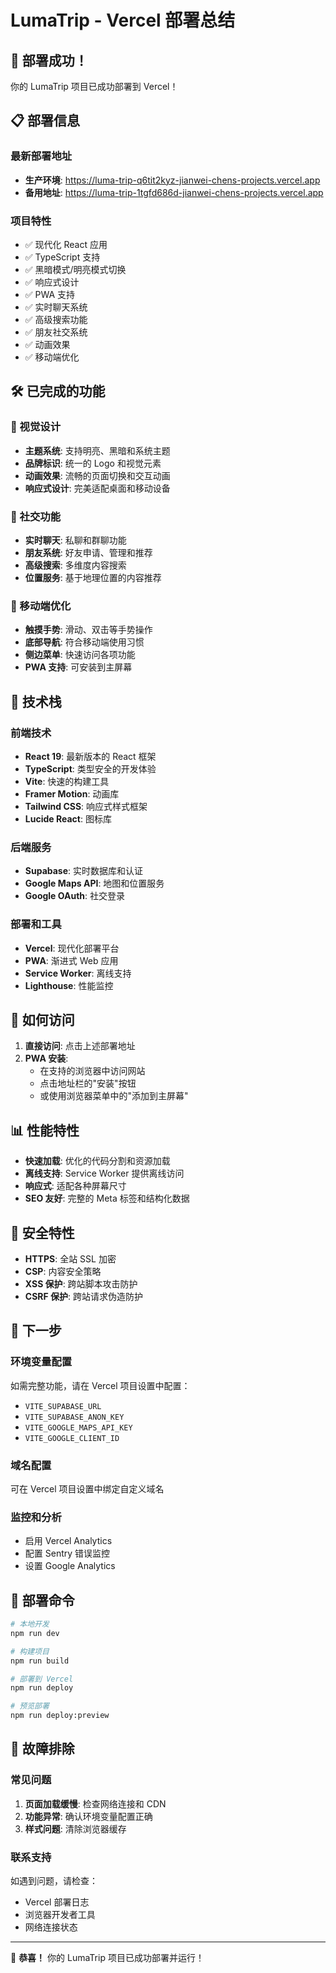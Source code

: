 # LumaTrip - Vercel 部署总结

## 🎉 部署成功！

你的 LumaTrip 项目已成功部署到 Vercel！

## 📋 部署信息

### 最新部署地址
- **生产环境**: https://luma-trip-q6tit2kyz-jianwei-chens-projects.vercel.app
- **备用地址**: https://luma-trip-1tgfd686d-jianwei-chens-projects.vercel.app

### 项目特性
- ✅ 现代化 React 应用
- ✅ TypeScript 支持
- ✅ 黑暗模式/明亮模式切换
- ✅ 响应式设计
- ✅ PWA 支持
- ✅ 实时聊天系统
- ✅ 高级搜索功能
- ✅ 朋友社交系统
- ✅ 动画效果
- ✅ 移动端优化

## 🛠️ 已完成的功能

### 🎨 视觉设计
- **主题系统**: 支持明亮、黑暗和系统主题
- **品牌标识**: 统一的 Logo 和视觉元素
- **动画效果**: 流畅的页面切换和交互动画
- **响应式设计**: 完美适配桌面和移动设备

### 💬 社交功能
- **实时聊天**: 私聊和群聊功能
- **朋友系统**: 好友申请、管理和推荐
- **高级搜索**: 多维度内容搜索
- **位置服务**: 基于地理位置的内容推荐

### 📱 移动端优化
- **触摸手势**: 滑动、双击等手势操作
- **底部导航**: 符合移动端使用习惯
- **侧边菜单**: 快速访问各项功能
- **PWA 支持**: 可安装到主屏幕

## 🔧 技术栈

### 前端技术
- **React 19**: 最新版本的 React 框架
- **TypeScript**: 类型安全的开发体验
- **Vite**: 快速的构建工具
- **Framer Motion**: 动画库
- **Tailwind CSS**: 响应式样式框架
- **Lucide React**: 图标库

### 后端服务
- **Supabase**: 实时数据库和认证
- **Google Maps API**: 地图和位置服务
- **Google OAuth**: 社交登录

### 部署和工具
- **Vercel**: 现代化部署平台
- **PWA**: 渐进式 Web 应用
- **Service Worker**: 离线支持
- **Lighthouse**: 性能监控

## 🚀 如何访问

1. **直接访问**: 点击上述部署地址
2. **PWA 安装**: 
   - 在支持的浏览器中访问网站
   - 点击地址栏的"安装"按钮
   - 或使用浏览器菜单中的"添加到主屏幕"

## 📊 性能特性

- **快速加载**: 优化的代码分割和资源加载
- **离线支持**: Service Worker 提供离线访问
- **响应式**: 适配各种屏幕尺寸
- **SEO 友好**: 完整的 Meta 标签和结构化数据

## 🔐 安全特性

- **HTTPS**: 全站 SSL 加密
- **CSP**: 内容安全策略
- **XSS 保护**: 跨站脚本攻击防护
- **CSRF 保护**: 跨站请求伪造防护

## 🎯 下一步

### 环境变量配置
如需完整功能，请在 Vercel 项目设置中配置：
- `VITE_SUPABASE_URL`
- `VITE_SUPABASE_ANON_KEY`
- `VITE_GOOGLE_MAPS_API_KEY`
- `VITE_GOOGLE_CLIENT_ID`

### 域名配置
可在 Vercel 项目设置中绑定自定义域名

### 监控和分析
- 启用 Vercel Analytics
- 配置 Sentry 错误监控
- 设置 Google Analytics

## 📝 部署命令

```bash
# 本地开发
npm run dev

# 构建项目
npm run build

# 部署到 Vercel
npm run deploy

# 预览部署
npm run deploy:preview
```

## 🐛 故障排除

### 常见问题
1. **页面加载缓慢**: 检查网络连接和 CDN
2. **功能异常**: 确认环境变量配置正确
3. **样式问题**: 清除浏览器缓存

### 联系支持
如遇到问题，请检查：
- Vercel 部署日志
- 浏览器开发者工具
- 网络连接状态

---

🎊 **恭喜！** 你的 LumaTrip 项目已成功部署并运行！